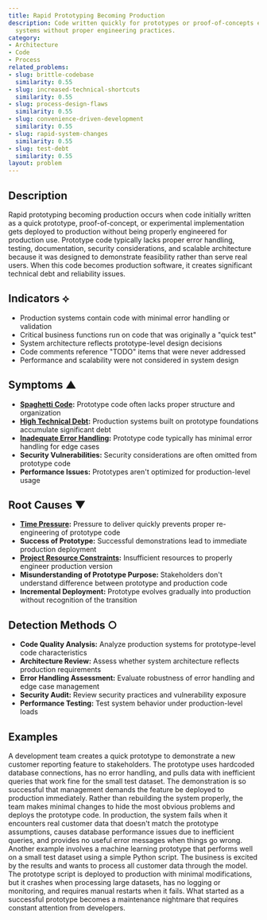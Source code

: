 ```yaml
---
title: Rapid Prototyping Becoming Production
description: Code written quickly for prototypes or proof-of-concepts ends up in production
  systems without proper engineering practices.
category:
- Architecture
- Code
- Process
related_problems:
- slug: brittle-codebase
  similarity: 0.55
- slug: increased-technical-shortcuts
  similarity: 0.55
- slug: process-design-flaws
  similarity: 0.55
- slug: convenience-driven-development
  similarity: 0.55
- slug: rapid-system-changes
  similarity: 0.55
- slug: test-debt
  similarity: 0.55
layout: problem
---
```


## Description

Rapid prototyping becoming production occurs when code initially written as a quick prototype, proof-of-concept, or experimental implementation gets deployed to production without being properly engineered for production use. Prototype code typically lacks proper error handling, testing, documentation, security considerations, and scalable architecture because it was designed to demonstrate feasibility rather than serve real users. When this code becomes production software, it creates significant technical debt and reliability issues.

## Indicators ⟡

- Production systems contain code with minimal error handling or validation
- Critical business functions run on code that was originally a "quick test"
- System architecture reflects prototype-level design decisions
- Code comments reference "TODO" items that were never addressed
- Performance and scalability were not considered in system design

## Symptoms ▲

- **[Spaghetti Code](spaghetti-code.md):** Prototype code often lacks proper structure and organization
- **[High Technical Debt](high-technical-debt.md):** Production systems built on prototype foundations accumulate significant debt
- **[Inadequate Error Handling](inadequate-error-handling.md):** Prototype code typically has minimal error handling for edge cases
- **Security Vulnerabilities:** Security considerations are often omitted from prototype code
- **Performance Issues:** Prototypes aren't optimized for production-level usage

## Root Causes ▼

- **[Time Pressure](time-pressure.md):** Pressure to deliver quickly prevents proper re-engineering of prototype code
- **Success of Prototype:** Successful demonstrations lead to immediate production deployment
- **[Project Resource Constraints](project-resource-constraints.md):** Insufficient resources to properly engineer production version
- **Misunderstanding of Prototype Purpose:** Stakeholders don't understand difference between prototype and production code
- **Incremental Deployment:** Prototype evolves gradually into production without recognition of the transition

## Detection Methods ○

- **Code Quality Analysis:** Analyze production systems for prototype-level code characteristics
- **Architecture Review:** Assess whether system architecture reflects production requirements
- **Error Handling Assessment:** Evaluate robustness of error handling and edge case management
- **Security Audit:** Review security practices and vulnerability exposure
- **Performance Testing:** Test system behavior under production-level loads

## Examples

A development team creates a quick prototype to demonstrate a new customer reporting feature to stakeholders. The prototype uses hardcoded database connections, has no error handling, and pulls data with inefficient queries that work fine for the small test dataset. The demonstration is so successful that management demands the feature be deployed to production immediately. Rather than rebuilding the system properly, the team makes minimal changes to hide the most obvious problems and deploys the prototype code. In production, the system fails when it encounters real customer data that doesn't match the prototype assumptions, causes database performance issues due to inefficient queries, and provides no useful error messages when things go wrong. Another example involves a machine learning prototype that performs well on a small test dataset using a simple Python script. The business is excited by the results and wants to process all customer data through the model. The prototype script is deployed to production with minimal modifications, but it crashes when processing large datasets, has no logging or monitoring, and requires manual restarts when it fails. What started as a successful prototype becomes a maintenance nightmare that requires constant attention from developers.